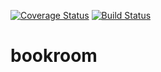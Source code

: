 [![Coverage Status](https://coveralls.io/repos/foraay/bookroom/badge.svg?branch=develop&service=github)](https://coveralls.io/github/foraay/bookroom?branch=develop)
[![Build Status](https://travis-ci.org/foraay/bookroom.svg)](https://travis-ci.org/foraay/bookroom)
# bookroom
